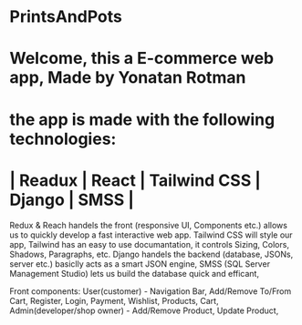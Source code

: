 # PrintsAndPots
# Welcome, this a E-commerce web app, Made by Yonatan Rotman


# the app is made with the following technologies:
# | Readux | React | Tailwind CSS | Django | SMSS | 

Redux & Reach handels the front (responsive UI, Components etc.) allows us to quickly develop a fast interactive web app.
Tailwind CSS will style our app, Tailwind has an easy to use documantation, it controls Sizing, Colors, Shadows, Paragraphs, etc. 
Django handels the backend (database, JSONs, server etc.) basiclly acts as a smart JSON engine,
SMSS (SQL Server Management Studio) lets us build the database quick and efficant, 

Front components: 
User(customer) - Navigation Bar, Add/Remove To/From Cart, Register, Login, Payment, Wishlist, Products, Cart, 
Admin(developer/shop owner) - Add/Remove Product, Update Product,



